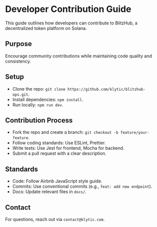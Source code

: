 # Developer Contribution Guide

This guide outlines how developers can contribute to BlitzHub, a decentralized token platform on Solana.

## Purpose
Encourage community contributions while maintaining code quality and consistency.

## Setup
- Clone the repo: `git clone https://github.com/klytic/blitzhub-ops.git`.
- Install dependencies: `npm install`.
- Run locally: `npm run dev`.

## Contribution Process
- Fork the repo and create a branch: `git checkout -b feature/your-feature`.
- Follow coding standards: Use ESLint, Prettier.
- Write tests: Use Jest for frontend, Mocha for backend.
- Submit a pull request with a clear description.

## Standards
- Code: Follow Airbnb JavaScript style guide.
- Commits: Use conventional commits (e.g., `feat: add new endpoint`).
- Docs: Update relevant files in `docs/`.

## Contact
For questions, reach out via `contact@klytic.com`.
